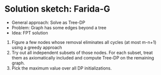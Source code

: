 # Solution sketch: Farida-G
- General approach: Solve as Tree-DP
- Problem: Graph has some edges beyond a tree
- Idea: FPT solution
1. Figure a few nodes whose removal eliminates all cycles (at most m-n+1) using a greedy approach
2. Try out all independent subsets of those nodes. For each subset, treat them as axiomatically included and compute Tree-DP on the remaining graph.
3. Pick the maximum value over all DP initializations.
